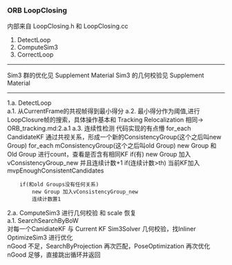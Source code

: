 <!--
 * @Author: Liu Weilong
 * @Date: 2021-01-29 14:01:39
 * @LastEditors: Liu Weilong 
 * @LastEditTime: 2021-01-29 15:19:10
 * @FilePath: /3rd-test-learning/31. orb_slam_related/doc/ORB_loppclosing.md
 * @Description: 
-->
### ORB LoopClosing
内部来自 LoopClosing.h 和 LoopClosing.cc

1. DetectLoop
2. ComputeSim3
3. CorrectLoop
   
-----
Sim3 群的优化见 Supplement Material
Sim3 的几何校验见 Supplement Material

-----

1.a. DetectLoop\
a.1. 从CurrentFrame的共视帧得到最小得分
a.2. 最小得分作为阈值,进行LoopClosure帧的搜索，具体操作基本和 Tracking Relocalization 相同-> ORB_tracking.md:2.a.1
a.3. 连续性检测 代码实现的有点懵
     for_each CandidateKF
        通过共视关系，形成一个新的ConsistencyGroup(这个之后叫new Group)
        for_each mConsistencyGroup(这个之后叫old Group)
            new Group 和 Old Group 进行count，查看是否含有相同KF
            if(有)
                new Group 加入vConsistencyGroup_new
                并且连续计数+1
            if(连续计数>th)
                当前KF加入 mvpEnoughConsistentCandidates
        
        if(和old Groups没有任何关系)
            new Group 加入vConsistencyGroup_new
            连续计数置1

2.a. ComputeSim3 进行几何校验 和 scale 恢复\
a.1. SearchSearchByBoW<br>
     对每一个CanidiateKF
     与 Current KF Sim3Solver 几何校验，找Inliner<br>
     OptimizeSim3 进行优化<br>
     nGood 不足，SearchByProjection 再次匹配，PoseOptimization 再次优化<br>
     nGood 足够，直接跳出循环并返回<br>

            

   